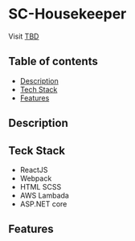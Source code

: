 # SC-Housekeeper

Visit [TBD](#description)

## Table of contents
* [Description](#description) 
* [Tech Stack](#techstack)
* [Features](#features)

## Description

## Teck Stack

* ReactJS
* Webpack
* HTML SCSS
* AWS Lambada
* ASP.NET core

## Features


